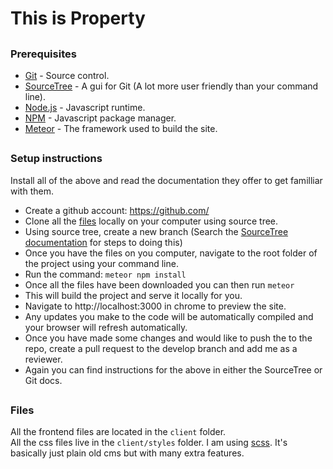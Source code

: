 # This is Property
##
### Prerequisites

* [Git](https://git-scm.com/downloads) - Source control.
* [SourceTree](https://www.sourcetreeapp.com/) - A gui for Git (A lot more user friendly than your command line).
* [Node.js](https://nodejs.org/) - Javascript runtime.
* [NPM](https://www.npmjs.com/get-npm) - Javascript package manager.
* [Meteor](https://www.meteor.com/) - The framework used to build the site.

##
### Setup instructions

Install all of the above and read the documentation they offer to get familliar with them.

* Create a github account: https://github.com/
* Clone all the [files](https://github.com/ashmore11/property-app) locally on your computer using source tree.
* Using source tree, create a new branch (Search the [SourceTree documentation](https://confluence.atlassian.com/get-started-with-sourcetree?_ga=2.131188687.1985036612.1498485832-174749162.1498485832) for steps to doing this)
* Once you have the files on you computer, navigate to the root folder of the project using your command line.
* Run the command: ```meteor npm install```
* Once all the files have been downloaded you can then run ```meteor```
* This will build the project and serve it locally for you.
* Navigate to http://localhost:3000 in chrome to preview the site.
* Any updates you make to the code will be automatically compiled and your browser will refresh automatically.
* Once you have made some changes and would like to push the to the repo, create a pull request to the develop branch and add me as a reviewer.
* Again you can find instructions for the above in either the SourceTree or Git docs.

##
### Files
All the frontend files are located in the ```client``` folder. <br>
All the css files live in the ```client/styles``` folder. I am using [scss](http://sass-lang.com/). It's basically just plain old cms but with many extra features.